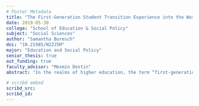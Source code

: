 ```yaml
---
# Poster Metadata
title: "The First-Generation Student Transition Experience into the Working World"
date: 2019-05-30
college: "School of Education & Social Policy"
subject: "Social Sciences"
author: "Samantha Buresch"
doi: "10.21985/N2ZJ5M"
major: "Education and Social Policy"
senior_thesis: true
out_funding: true
faculty_advisor: "Mesmin Destin"
abstract: "In the realms of higher education, the term “first-generation” is a buzzword and many universities pride themselves on the amount of first-generation students that inhabit their campuses. Broadly, first-generation college students are students whose parents did not attend nor graduate from a 4-year institution. First-generation students face unique challenges when compared to their continuing-generation peers and this can sometimes stem from a cultural mismatch. While there is much research done on the first-generation experience transitioning to college, there exists very little research to understand the first-generation experience transitioning out of college. This is startling as it could provide insights as to why first-generation students have difficulties finding high-quality job opportunities upon graduation. My project focused on these transitional experiences for first-generation students, as informed by eight 60-minute semi-structured interviews with recent graduates from a selective, research institution who are currently working full-time near a large Midwestern city. To make sense of the interviews, I coded using grounded theory. I decided to view my participants’ words as parts to their stories with the purpose of showcasing their narratives and what it means to be a first-generation college student. My data provided insights to confirm a cultural mismatch between the values of first-generation individuals and the values of their university and workplaces. There also existed and currently exists strong knowledge gaps between the individuals and their institutions. Nonetheless, the alumni were motivated by their collective purpose and were supported by their communities, many of which were identity based. Additionally, their narratives shared they would have benefited from a stronger first-generation senior specific community. These findings can be useful for both higher education institutions and workplaces in developing inclusive strategies to best support first-generation students and alumni."

# scribd embed
scribd_src:
scribd_id:
---
```

